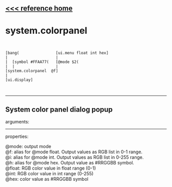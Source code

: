 [<<< reference home](ceammc_lib.md)
---

# system.colorpanel

```


[bang(                [ui.menu float int hex]
|                     |
|  [symbol #FFAA77(   [@mode $2(
|  |                  |
[system.colorpanel  @f]
|
[ui.display]

            
```
---
System color panel dialog popup
---
arguments:


---
properties:

@mode: output
            mode<br>
@f: alias for @mode float. Output values as RGB list in
            0-1 range.<br>
@i: alias for @mode int. Output values as RGB list in
            0-255 range.<br>
@h: alias for @mode hex. Output value as #RRGGBB
            symbol.<br>
@float: RGB color value in float range
            (0-1)<br>
@int: RGB color value in int range
            (0-255)<br>
@hex: color value as #RRGGBB
            symbol<br>


